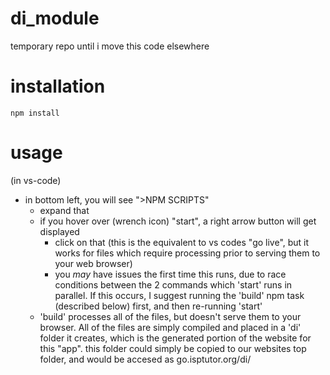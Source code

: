 # di_module
temporary repo until i move this code elsewhere

# installation

`npm install`

# usage 

(in vs-code)

* in bottom left, you will see ">NPM SCRIPTS"
  * expand that
  * if you hover over (wrench icon) "start", a right arrow button will get displayed
    * click on that  (this is the equivalent to vs codes "go live", but it works
      for files which require processing prior to serving them to your web browser)
    * you *may* have issues the first time this runs, due to race conditions between
      the 2 commands which 'start' runs in parallel.  If this occurs, I suggest running
      the 'build' npm task (described below) first, and then re-running 'start'    
  * 'build' processes all of the files, but doesn't serve them to your browser. All of the
    files are simply compiled and placed in a 'di' folder it creates, which is the generated
    portion of the website for this "app".  this folder could simply be copied to our
    websites top folder, and would be accesed as go.isptutor.org/di/
